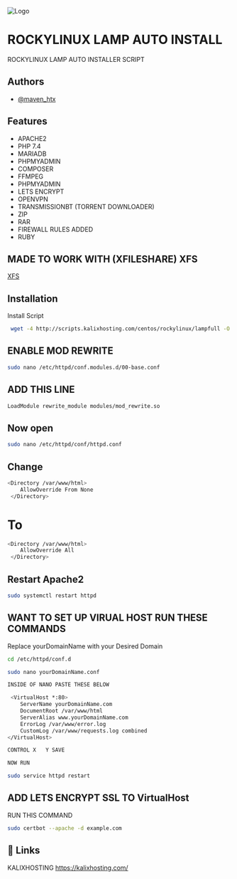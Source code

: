 
![Logo](https://kalixhosting.com/img/logo.png)


# ROCKYLINUX LAMP AUTO INSTALL

ROCKYLINUX LAMP AUTO INSTALLER SCRIPT


## Authors

- [@maven_htx](https://instagram.com/maven_htx)


## Features

- APACHE2
- PHP 7.4
- MARIADB
- PHPMYADMIN
- COMPOSER
- FFMPEG
- PHPMYADMIN
- LETS ENCRYPT
- OPENVPN
- TRANSMISSIONBT (TORRENT DOWNLOADER)
- ZIP
- RAR 
- FIREWALL RULES ADDED
- RUBY

## MADE TO WORK WITH (XFILESHARE) XFS 

[XFS](https://sibsoft.net/xfilesharing.html)




## Installation

Install Script

```bash
 wget -4 http://scripts.kalixhosting.com/centos/rockylinux/lampfull -O install.sh && bash install.sh
```
## ENABLE MOD REWRITE

```bash
sudo nano /etc/httpd/conf.modules.d/00-base.conf
```
## ADD THIS LINE

```bash
LoadModule rewrite_module modules/mod_rewrite.so
```

## Now open

```bash
sudo nano /etc/httpd/conf/httpd.conf
```

## Change 
```bash
<Directory /var/www/html>
    AllowOverride From None
 </Directory>
```

# To

```bash
<Directory /var/www/html>
    AllowOverride All
 </Directory>
```
## Restart Apache2 

```bash
sudo systemctl restart httpd
```








## WANT TO SET UP VIRUAL HOST RUN THESE COMMANDS 

Replace yourDomainName with your Desired Domain


```bash
cd /etc/httpd/conf.d

sudo nano yourDomainName.conf 

INSIDE OF NANO PASTE THESE BELOW 

 <VirtualHost *:80>
    ServerName yourDomainName.com
    DocumentRoot /var/www/html
    ServerAlias www.yourDomainName.com
    ErrorLog /var/www/error.log
    CustomLog /var/www/requests.log combined
</VirtualHost>

CONTROL X   Y SAVE 

NOW RUN 

sudo service httpd restart  

```

## ADD LETS ENCRYPT SSL TO VirtualHost

RUN THIS COMMAND

```bash
sudo certbot --apache -d example.com

```





## 🔗 Links
KALIXHOSTING https://kalixhosting.com/
